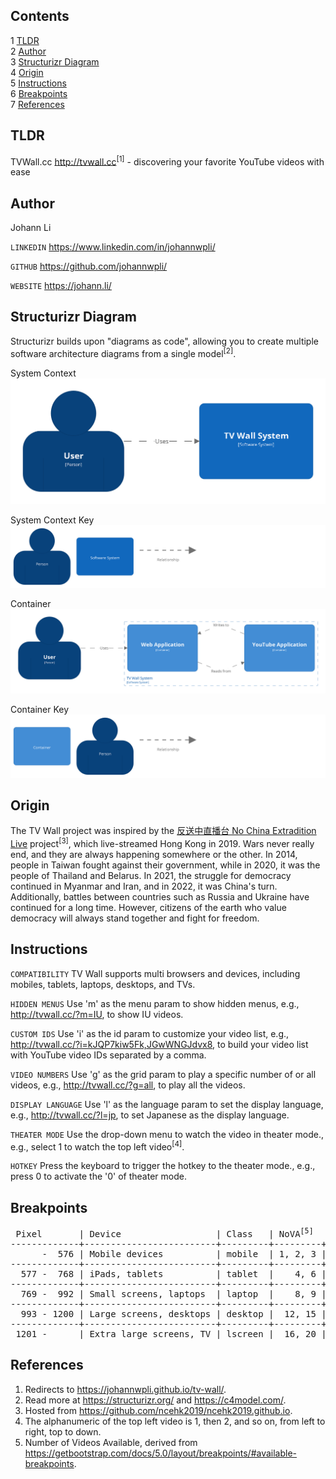 Contents
---
1	[TLDR](#tldr)  
2	[Author](#author)  
3	[Structurizr Diagram](#structurizr-diagram)  
4	[Origin](#origin)  
5	[Instructions](#instructions)  
6	[Breakpoints](#breakpoints)  
7	[References](#references)  


TLDR
---
TVWall.cc http://tvwall.cc<sup>[1]</sup> - discovering your favorite YouTube videos with ease


Author
---
Johann Li

`LINKEDIN` https://www.linkedin.com/in/johannwpli/

`GITHUB` https://github.com/johannwpli/

`WEBSITE` https://johann.li/


Structurizr Diagram
---
Structurizr builds upon "diagrams as code", allowing you to create multiple software architecture diagrams from a single model<sup>[2]</sup>.  
  
System Context  
![Structurizr System Context Image](image/structurizr-SystemContext-001.png "Structurizr System Context")  
  
System Context Key  
![Structurizr System Context Key Image](image/structurizr-SystemContext-001-key.png "Structurizr System Context Key")  
  
Container  
![Structurizr Container Image](image/structurizr-Container-001.png "Structurizr Container")  
  
Container Key  
![Structurizr Container Key Image](image/structurizr-Container-001-key.png "Structurizr Container Key")  


Origin
---
The TV Wall project was inspired by the [反送中直播台 No China Extradition Live](https://ncehk2019.github.io/) project<sup>[3]</sup>, which live-streamed Hong Kong in 2019. Wars never really end, and they are always happening somewhere or the other. In 2014, people in Taiwan fought against their government, while in 2020, it was the people of Thailand and Belarus. In 2021, the struggle for democracy continued in Myanmar and Iran, and in 2022, it was China's turn. Additionally, battles between countries such as Russia and Ukraine have continued for a long time. However, citizens of the earth who value democracy will always stand together and fight for freedom.


Instructions
---
`COMPATIBILITY` TV Wall supports multi browsers and devices, including mobiles, tablets, laptops, desktops, and TVs.

`HIDDEN MENUS` Use 'm' as the menu param to show hidden menus, e.g., http://tvwall.cc/?m=IU, to show IU videos.

`CUSTOM IDS` Use 'i' as the id param to customize your video list, e.g., http://tvwall.cc/?i=kJQP7kiw5Fk,JGwWNGJdvx8, to build your video list with YouTube video IDs separated by a comma.

`VIDEO NUMBERS` Use 'g' as the grid param to play a specific number of or all videos, e.g., http://tvwall.cc/?g=all, to play all the videos.

`DISPLAY LANGUAGE` Use 'l' as the language param to set the display language, e.g., http://tvwall.cc/?l=jp, to set Japanese as the display language.

`THEATER MODE` Use the drop-down menu to watch the video in theater mode., e.g., select 1 to watch the top left video<sup>[4]</sup>.

`HOTKEY` Press the keyboard to trigger the hotkey to the theater mode., e.g., press 0 to activate the '0' of theater mode.


Breakpoints
---  
<pre>
 Pixel       | Device                  | Class   | NoVA<sup>[5]</sup>   | Default
-------------+-------------------------+---------+---------+---------
      -  576 | Mobile devices          | mobile  | 1, 2, 3 |       3
-------------+-------------------------+---------+---------+---------
  577 -  768 | iPads, tablets          | tablet  |    4, 6 |       6
-------------+-------------------------+---------+---------+---------
  769 -  992 | Small screens, laptops  | laptop  |    8, 9 |       9
-------------+-------------------------+---------+---------+---------
  993 - 1200 | Large screens, desktops | desktop |  12, 15 |      12
-------------+-------------------------+---------+---------+---------
 1201 -      | Extra large screens, TV | lscreen |  16, 20 |      15
</pre>


References
---
1. Redirects to https://johannwpli.github.io/tv-wall/.  
2. Read more at https://structurizr.org/ and https://c4model.com/.  
3. Hosted from https://github.com/ncehk2019/ncehk2019.github.io.  
4. The alphanumeric of the top left video is 1, then 2, and so on, from left to right, top to down.  
5. Number of Videos Available, derived from https://getbootstrap.com/docs/5.0/layout/breakpoints/#available-breakpoints.
